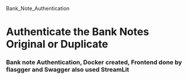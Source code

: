 <h>Bank_Note_Authentication</h>
<h1>Authenticate the Bank Notes Original or Duplicate</h1>
<h3> Bank note Authentication, Docker created, Frontend done by flasgger and Swagger also used  StreamLit</h3>
